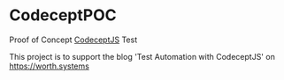 # CodeceptPOC
Proof of Concept [CodeceptJS](https://github.com/Codeception/CodeceptJS) Test

This project is to support the blog 'Test Automation with CodeceptJS' on https://worth.systems

